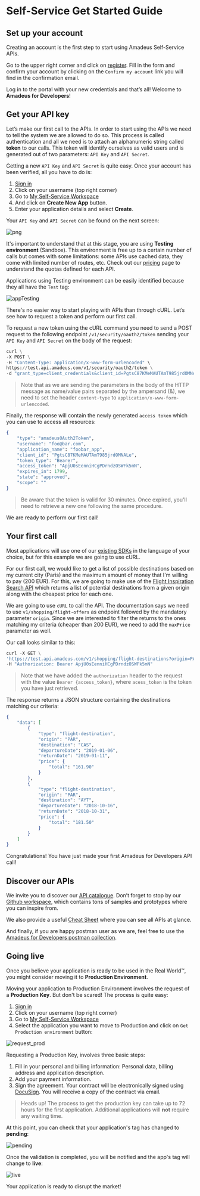 # Self-Service Get Started Guide

## Set up your account

Creating an account is the first step to start using Amadeus Self-Service APIs.

Go to the upper right corner and click on [register](https://developers.amadeus.com/create-account). Fill in the form and confirm your account by clicking on the `Confirm my account` link you will find in the confirmation email.

Log in to the portal with your new credentials and that’s all! Welcome to __Amadeus for Developers__!


## Get your API key

Let’s make our first call to the APIs. In order to start using the APIs we need to tell the system we are allowed to do so. This process is called authentication and all we need is to attach an alphanumeric string called __token__ to our calls. This token will identify ourselves as valid users and is generated out of two parameters: `API Key` and `API Secret`.

Getting a new `API Key` and `API Secret` is quite easy. Once your account has been verified, all you have to do is:

1. [Sign in](https://developers.amadeus.com/login)
2. Click on your username (top right corner)
3. Go to [My Self-Service Workspace](https://developers.amadeus.com/my-apps)
4. And click on __Create New App__ button.
5. Enter your application details and select __Create__.

Your `API Key` and `API Secret` can be found on the next screen:

![png](../images/sandbox.png)

It's important to understand that at this stage, you are using __Testing environment__ (Sandbox). This environment is free up to a certain number of calls but comes with some limitations: some APIs use cached data, they come with limited number of routes, etc. Check out our [pricing](https://developers.amadeus.com/pricing) page to understand the quotas defined for each API.

Applications using Testing environment can be easily identified because they all have the `Test` tag:

![appTesting](../images/apptesting.png)

There's no easier way to start playing with APIs than through cURL. Let’s see how to request a token and perform our first call.

To request a new token using the cURL command you need to send a POST request to the following endpoint `/v1/security/oauth2/token` sending your `API Key` and `API Secret` on the body of the request:


```python
curl \
-X POST \
-H "Content-Type: application/x-www-form-urlencoded" \
https://test.api.amadeus.com/v1/security/oauth2/token \
-d "grant_type=client_credentials&client_id=PgtsC87KMeMAUTAmT985jrdOMNALe&client_secret=Qw12345erTy"
```

> Note that as we are sending the parameters in the body of the HTTP message as name/value pairs separated by the ampersand (&), we need to set the header
`content-type` to `application/x-www-form-urlencoded`.

Finally, the response will contain the newly generated `access token` which you can use to access all resources:


```elixir
{
    "type": "amadeusOAuth2Token",
    "username": "foo@bar.com",
    "application_name": "foobar_app",
    "client_id": "PgtsC87KMeMAUTAmT985jrdOMNALe",
    "token_type": "Bearer",
    "access_token": "ApjU0sEenniHCgPDrndzOSWFk5mN",
    "expires_in": 1799,
    "state": "approved",
    "scope": ""
}
```
> Be aware that the token is valid for 30 minutes. Once expired, you'll need to retrieve a new one following the same procedure.

We are ready to perform our first call! 

## Your first call

Most applications will use one of our [existing SDKs](https://github.com/amadeus4dev) in the language of your choice, but for this example we are going to use cURL.

For our first call, we would like to get a list of possible destinations based on my current city (Paris) and the maximum amount of money that I'm willing to pay (200 EUR). For this, we are going to make use of the [Flight Inspiration Search API](https://developers.amadeus.com/self-service/category/203/api-doc/3/api-docs-and-example/10001) which returns a list of potential destinations from a given origin along with the cheapest price for each one.

We are going to use `cURL` to call the API. The documentation says we need to use `v1/shopping/flight-offers` as endpoint followed by the mandatory parameter `origin`. Since we are interested to filter the returns to the ones matching my criteria (cheaper than 200 EUR), we need to add the `maxPrice` parameter as well.

Our call looks similar to this:

```python
curl -X GET \
'https://test.api.amadeus.com/v1/shopping/flight-destinations?origin=PAR&maxPrice=200'\
-H "Authorization: Bearer ApjU0sEenniHCgPDrndzOSWFk5mN"
```

> Note that we have added the `authorization` header to the request with the value `Bearer {access_token}`, where `acess_token` is the token you have just retrieved.

The response returns a JSON structure containing the destinations matching our criteria:

```elixir
{
    "data": [
        {
            "type": "flight-destination",
            "origin": "PAR",
            "destination": "CAS",
            "departureDate": "2019-01-06",
            "returnDate": "2019-01-11",
            "price": {
                "total": "161.90"
            }
        },
        {
            "type": "flight-destination",
            "origin": "PAR",
            "destination": "AYT",
            "departureDate": "2018-10-16",
            "returnDate": "2018-10-31",
            "price": {
                "total": "181.50"
            }
        }
    ]
}
```

Congratulations! You have just made your first Amadeus for Developers API call!

## Discover our APIs

We invite you to discover our [API catalogue](https://developers.amadeus.com/self-service). Don’t forget to stop by our [Github workspace](https://github.com/amadeus4dev/), which contains tons of samples and prototypes where you can inspire from.

We also provide a useful [Cheat Sheet](https://developers.amadeus.com/self-service/cheat_sheet.pdf) where you can see all APIs at glance.

And finally, if you are happy postman user as we are, feel free to use the [Amadeus for Developers postman collection](https://documenter.getpostman.com/view/2672636/RWEcPfuJ).

## Going live

Once you believe your application is ready to be used in the Real World™, you might consider moving it to __Production Environment__.

Moving your application to Production Environment involves the request of a __Production Key__. But don't be scared! The process is quite easy:

1. [Sign in](https://developers.amadeus.com/login)
2. Click on your username (top right corner)
3. Go to [My Self-Service Workspace](https://developers.amadeus.com/my-apps)
4. Select the application you want to move to Production and click on `Get Production environment` button:

![request_prod](../images/request_production_key.png)

Requesting a Production Key, involves three basic steps:

1. Fill in your personal and billing information: Personal data, billing address and application description.
2. Add your payment information.
3. Sign the agreement. Your contract will be electronically signed using [DocuSign](https://www.docusign.com/). You will receive a copy of the contract via email.

> Heads up! The process to get the production key can take up to 72 hours for the first application. Additional applications will __not__ require any waiting time.

At this point, you can check that your application's tag has changed to __pending__:

![pending](../images/app_pending.png)

Once the validation is completed, you will be notified and the app's tag will change to __live__:

![live](../images/app_live.png)

Your application is ready to disrupt the market!
